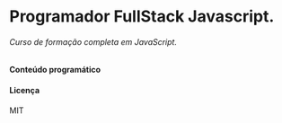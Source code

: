# Programador FullStack Javascript.
###### Curso de formação completa em JavaScript.


#### Conteúdo programático


#### Licença

MIT
